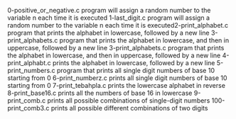 0-positive_or_negative.c
program will assign a random number to the variable n each time it is executed
1-last_digit.c
program will assign a random number to the variable n each time it is executed2-print_alphabet.c
program that prints the alphabet in lowercase, followed by a new line
3-print_alphabets.c
program that prints the alphabet in lowercase, and then in uppercase, followed by a new line
3-print_alphabets.c
program that prints the alphabet in lowercase, and then in uppercase, followed by a new line
4-print_alphabt.c
prints the alphabet in lowercase, followed by a new line
5-print_numbers.c
program that prints all single digit numbers of base 10 starting from 0
6-print_numberz.c
prints all single digit numbers of base 10 starting from 0
7-print_tebahpla.c
prints the lowercase alphabet in reverse
8-print_base16.c
prints all the numbers of base 16 in lowercase
9-print_comb.c
prints all possible combinations of single-digit numbers
100-print_comb3.c
prints all possible different combinations of two digits
